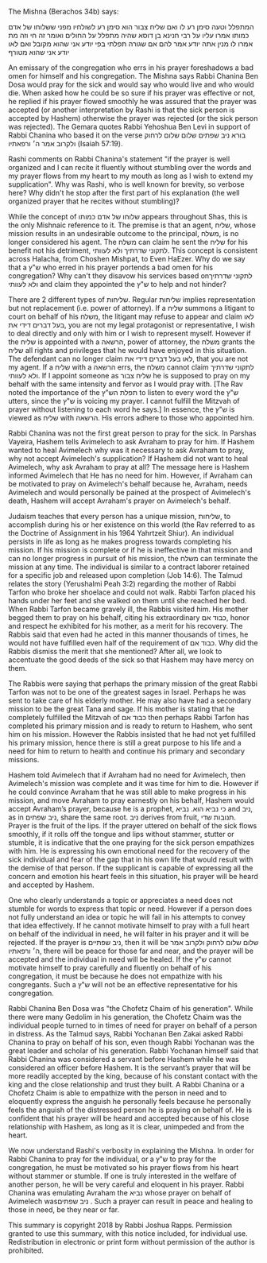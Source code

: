 The Mishna (Berachos 34b) says:

המתפלל וטעה סימן רע לו ואם שליח צבור הוא סימן רע לשולחיו מפני ששלוחו של אדם כמותו אמרו עליו על רבי חנינא בן דוסא שהיה מתפלל על החולים ואומר זה חי וזה מת אמרו לו מנין אתה יודע אמר להם אם שגורה תפלתי בפי יודע אני שהוא מקובל ואם לאו יודע אני שהוא מטורף

An emissary of the congregation who errs in his prayer foreshadows a bad omen for himself and his congregation. The Mishna says Rabbi Chanina Ben Dosa would pray for the sick and would say who would live and who would die. When asked how he could be so sure if his prayer was effective or not, he replied if his prayer flowed smoothly he was assured that the prayer was accepted (or another interpretation by Rashi is that the sick person is accepted by Hashem) otherwise the prayer was rejected (or the sick person was rejected). The Gemara quotes Rabbi Yehoshua Ben Levi in support of Rabbi Chanina who based it on the verse בורא ניב שפתים שלום שלום לרחוק ולקרוב אמר ה׳ ורפאתיו (Isaiah 57:19). 

Rashi comments on Rabbi Chanina's statement "if the prayer is well organized and I can recite it fluently without stumbling over the words and my prayer flows from my heart to my mouth as long as I wish to extend my supplication". Why was Rashi, who is well known for brevity, so verbose here? Why didn't he stop after the first part of his explanation (the well organized prayer that he recites without stumbling)?

While the concept of שלוחו של אדם כמותו appears throughout Shas, this is the only Mishnaic reference to it. The premise is that an agent, שליח, whose mission results in an undesirable outcome to the principal, משלח, is no longer considered his agent. The משלח can claim he sent the שליח for his benefit not his detriment, לתקוני שדרתיך ולא לעוותי. This concept is consistent across Halacha, from Choshen Mishpat, to Even HaEzer. Why do we say that a ש"ץ who erred in his prayer portends a bad omen for his congregation? Why can't they disavow his services based onלתקוני שדרתיך ולא לעוותי and claim they appointed the ש"ץ to help and not hinder?

There are 2 different types of שליחות. Regular שליחות implies representation but not replacement (i.e. power of attorney). If a שליח summons a litigant to court on behalf of his משלח, the litigant may refuse to appear and claim לאו בעל דברים דידי את, you are not my legal protagonist or representative, I wish to deal directly and only with him or I wish to represent myself. However if the שליח is appointed with a הרשאה, power of attorney, the משלח grants the שליח all rights and privileges that he would have enjoyed in this situation. The defendant can no longer claim לאו בעל דברים דידי את, that you are not my agent. If a שליח with a הרשאה errs, the משלח cannot claim לתקוני שדרתיך ולא לעוותי. If I appoint someone as שליח צבור he is supposed to pray on my behalf with the same intensity and fervor as I would pray with. [The Rav noted the importance of the תפלת הש"ץ to listen to every word the ש"ץ utters, since the ש"ץ is voicing my prayer. I cannot fulfill the Mitzvah of prayer without listening to each word he says.] In essence, the ש"ץ is viewed as שליח with הרשאה. His errors adhere to those who appointed him.

Rabbi Chanina was not the first great person to pray for the sick. In Parshas Vayeira, Hashem tells Avimelech to ask Avraham to pray for him. If Hashem wanted to heal Avimelech why was it necessary to ask Avraham to pray, why not accept Avimelech's supplication? If Hashem did not want to heal Avimelech, why ask Avraham to pray at all? The message here is Hashem informed Avimelech that He has no need for him. However, if Avraham can be motivated to pray on Avimelech's behalf because he, Avraham, needs Avimelech and would personally be pained at the prospect of Avimelech's death, Hashem will accept Avraham's prayer on Avimelech's behalf.

Judaism teaches that every person has a unique mission, שליחות, to accomplish during his or her existence on this world (the Rav referred to as the Doctrine of Assignment in his 1964 Yahrtzeit Shiur). An individual persists in life as long as he makes progress towards completing his mission. If his mission is complete or if he is ineffective in that mission and can no longer progress in pursuit of his mission, the משלח can terminate the mission at any time. The individual is similar to a contract laborer retained for a specific job and released upon completion (Job 14:6). The Talmud relates the story (Yerushalmi Peah 3:2) regarding the mother of Rabbi Tarfon who broke her shoelace and could not walk. Rabbi Tarfon placed his hands under her feet and she walked on them until she reached her bed. When Rabbi Tarfon became gravely ill, the Rabbis visited him. His mother begged them to pray on his behalf, citing his extraordinary כבוד אם, honor and respect he exhibited for his mother, as a merit for his recovery. The Rabbis said that even had he acted in this manner thousands of times, he would not have fulfilled even half of the requirement of כבוד אם. Why did the Rabbis dismiss the merit that she mentioned? After all, we look to accentuate the good deeds of the sick so that Hashem may have mercy on them. 

The Rabbis were saying that perhaps the primary mission of the great Rabbi Tarfon was not to be one of the greatest sages in Israel. Perhaps he was sent to take care of his elderly mother. He may also have had a secondary mission to be the great Tana and sage. If his mother is stating that he completely fulfilled the Mitzvah of כבוד אם then perhaps Rabbi Tarfon has completed his primary mission and is ready to return to Hashem, who sent him on his mission. However the Rabbis insisted that he had not yet fulfilled his primary mission, hence there is still a great purpose to his life and a need for him to return to health and continue his primary and secondary missions.

Hashem told Avimelech that if Avraham had no need for Avimelech, then Avimelech's mission was complete and it was time for him to die. However if he could convince Avraham that he was still able to make progress in his mission, and move Avraham to pray earnestly on his behalf, Hashem would accept Avraham’s prayer, because he is a prophet, כי נביא הוא. נביא and ניב, as in ניב שפתים, share the same root. ניב derives from fruit, תנובות שדי. Prayer is the fruit of the lips. If the prayer uttered on behalf of the sick flows smoothly, if it rolls off the tongue and lips without stammer, stutter or stumble, it is indicative that the one praying for the sick person empathizes with him. He is expressing his own emotional need for the recovery of the sick individual and fear of the gap that in his own life that would result with the demise of that person. If the supplicant is capable of expressing all the concern and emotion his heart feels in this situation, his prayer will be heard and accepted by Hashem. 

One who clearly understands a topic or appreciates a need does not stumble for words to express that topic or need. However if a person does not fully understand an idea or topic he will fail in his attempts to convey that idea effectively. If he cannot motivate himself to pray with a full heart on behalf of the individual in need, he will falter in his prayer and it will be rejected. If the prayer is ניב שפתיים, then it will be שלום שלום לרחוק ולקרוב אמר ה׳ ורפאתיו, there will be peace for those far and near, and the prayer will be accepted and the individual in need will be healed. If the ש"ץ cannot motivate himself to pray carefully and fluently on behalf of his congregation, it must be because he does not empathize with his congregants. Such a ש"ץ will not be an effective representative for his congregation.

Rabbi Chanina Ben Dosa was "the Chofetz Chaim of his generation". While there were many Gedolim in his generation, the Chofetz Chaim was the individual people turned to in times of need for prayer on behalf of a person in distress. As the Talmud says, Rabbi Yochanan Ben Zakai asked Rabbi Chanina to pray on behalf of his son, even though Rabbi Yochanan was the great leader and scholar of his generation. Rabbi Yochanan himself said that Rabbi Chanina was considered a servant before Hashem while he was considered an officer before Hashem. It is the servant’s prayer that will be more readily accepted by the king, because of his constant contact with the king and the close relationship and trust they built. A Rabbi Chanina or a Chofetz Chaim is able to empathize with the person in need and to eloquently express the anguish he personally feels because he personally feels the anguish of the distressed person he is praying on behalf of. He is confident that his prayer will be heard and accepted because of his close relationship with Hashem, as long as it is clear, unimpeded and from the heart.

We now understand Rashi's verbosity in explaining the Mishna. In order for Rabbi Chanina to pray for the individual, or a ש"ץ to pray for the congregation, he must be motivated so his prayer flows from his heart without stammer or stumble. If one is truly interested in the welfare of another person, he will be very careful and eloquent in his prayer. Rabbi Chanina was emulating Avraham the נביא whose prayer on behalf of Avimelech wasניב שפתים . Such a prayer can result in peace and healing to those in need, be they near or far.

This summary is copyright 2018 by Rabbi Joshua Rapps. Permission granted to use this summary, with this notice included, for individual use. Redistribution in electronic or print form without permission of the author is prohibited.
